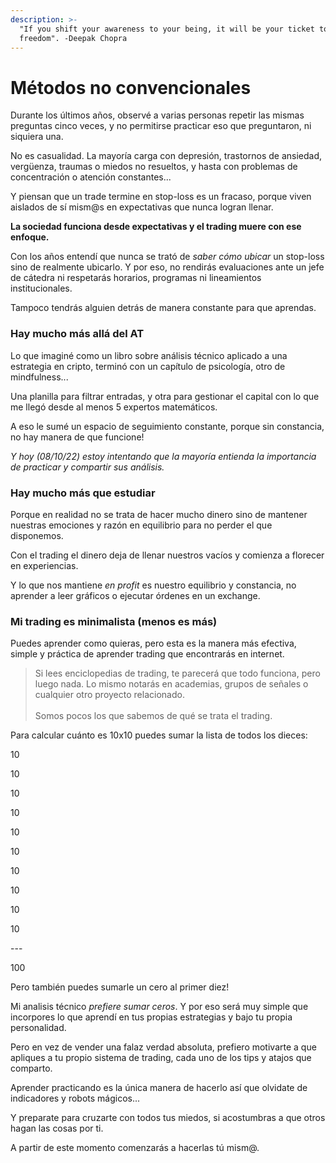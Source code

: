 ```yaml
---
description: >-
  "If you shift your awareness to your being, it will be your ticket to
  freedom". -Deepak Chopra
---
```


# Métodos no convencionales

Durante los últimos años, observé a varias personas repetir las mismas preguntas cinco veces, y no permitirse practicar eso que preguntaron, ni siquiera una.

No es casualidad. La mayoría carga con depresión, trastornos de ansiedad, vergüenza, traumas o miedos no resueltos, y hasta con problemas de concentración o atención constantes...

Y piensan que un trade termine en stop-loss es un fracaso, porque viven aislados de sí mism@s en expectativas que nunca logran llenar.

**La sociedad funciona desde expectativas y el trading muere con ese enfoque.**

Con los años entendí que nunca se trató de _saber cómo ubicar_ un stop-loss sino de realmente ubicarlo. Y por eso, no rendirás evaluaciones ante un jefe de cátedra ni respetarás horarios, programas ni lineamientos institucionales.

Tampoco tendrás alguien detrás de manera constante para que aprendas.

### Hay mucho más allá del AT

Lo que imaginé como un libro sobre análisis técnico aplicado a una estrategia en cripto, terminó con un capítulo de psicología, otro de mindfulness...

Una planilla para filtrar entradas, y otra para gestionar el capital con lo que me llegó desde al menos 5 expertos matemáticos.

A eso le sumé un espacio de seguimiento constante, porque sin constancia, no hay manera de que funcione!

_Y hoy (08/10/22) estoy intentando que la mayoría entienda la importancia de practicar y compartir sus análisis._

### **Hay mucho más que estudiar**

Porque en realidad no se trata de hacer mucho dinero sino de mantener nuestras emociones y razón en equilibrio para no perder el que disponemos.

Con el trading el dinero deja de llenar nuestros vacíos y comienza a florecer en experiencias.

Y lo que nos mantiene _en profit_ es nuestro equilibrio y constancia, no aprender a leer gráficos o ejecutar órdenes en un exchange.

### Mi trading es minimalista (menos es más)

Puedes aprender como quieras, pero esta es la manera más efectiva, simple y práctica de aprender trading que encontrarás en internet.

> Si lees enciclopedias de trading, te parecerá que todo funciona, pero luego nada. Lo mismo notarás en academias, grupos de señales o cualquier otro proyecto relacionado.\
> \
> Somos pocos los que sabemos de qué se trata el trading.

Para calcular cuánto es 10x10 puedes sumar la lista de todos los dieces:



10

10

10

10

10

10

10

10

10

10

\---

100



Pero también puedes sumarle un cero al primer diez!



Mi analisis técnico _prefiere sumar ceros_. Y por eso será muy simple que incorpores lo que aprendí en tus propias estrategias y bajo tu propia personalidad.

Pero en vez de vender una falaz verdad absoluta, prefiero motivarte a que apliques a tu propio sistema de trading, cada uno de los tips y atajos que comparto.

Aprender practicando es la única manera de hacerlo así que olvidate de indicadores y robots mágicos...

Y preparate para cruzarte con todos tus miedos, si acostumbras a que otros hagan las cosas por ti.

A partir de este momento comenzarás a hacerlas tú mism@.

